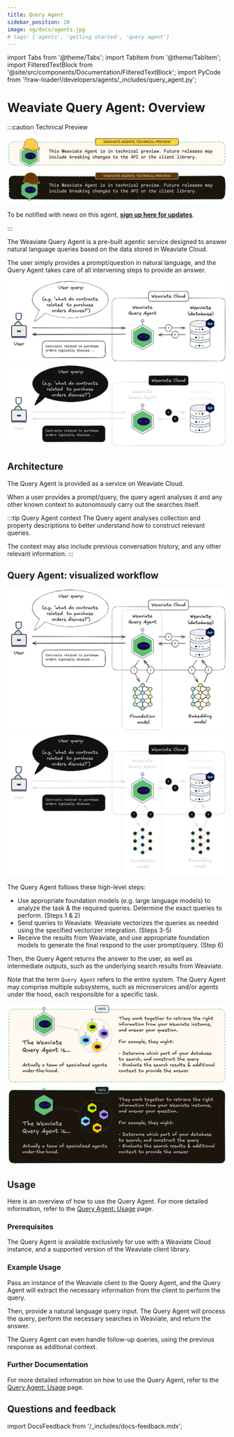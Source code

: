 ```yaml
---
title: Query Agent
sidebar_position: 10
image: og/docs/agents.jpg
# tags: ['agents', 'getting started', 'query agent']
---
```


import Tabs from '@theme/Tabs';
import TabItem from '@theme/TabItem';
import FilteredTextBlock from '@site/src/components/Documentation/FilteredTextBlock';
import PyCode from '!!raw-loader!/developers/agents/_includes/query_agent.py';

# Weaviate Query Agent: Overview

:::caution Technical Preview

![This Weaviate Agent is in technical preview.](../_includes/agents_tech_preview_light.png#gh-light-mode-only "This Weaviate Agent is in technical preview.")
![This Weaviate Agent is in technical preview.](../_includes/agents_tech_preview_dark.png#gh-dark-mode-only "This Weaviate Agent is in technical preview.")

To be notified with news on this agent, [**sign up here for updates**](https://events.weaviate.io/weaviate-agents).

:::

The Weaviate Query Agent is a pre-built agentic service designed to answer natural language queries based on the data stored in Weaviate Cloud.

The user simply provides a prompt/question in natural language, and the Query Agent takes care of all intervening steps to provide an answer.

![Weaviate Query Agent from a user perspective](../_includes/query_agent_usage_light.png#gh-light-mode-only "Weaviate Query Agent from a user perspective")
![Weaviate Query Agent from a user perspective](../_includes/query_agent_usage_dark.png#gh-dark-mode-only "Weaviate Query Agent from a user perspective")

## Architecture

The Query Agent is provided as a service on Weaviate Cloud.

When a user provides a prompt/query, the query agent analyses it and any other known context to autonomously carry out the searches itself.

:::tip Query Agent context
The Query agent analyses collection and property descriptions to better understand how to construct relevant queries.<br/>

The context may also include previous conversation history, and any other relevant information.
:::

## Query Agent: visualized workflow

![Weaviate Query Agent at a high level](../_includes/query_agent_architecture_light.png#gh-light-mode-only "Weaviate Query Agent at a high level")
![Weaviate Query Agent at a high level](../_includes/query_agent_architecture_dark.png#gh-dark-mode-only "Weaviate Query Agent at a high level")

The Query Agent follows these high-level steps:

- Use appropriate foundation models (e.g. large language models) to analyze the task & the required queries. Determine the exact queries to perform. (Steps 1 & 2)
- Send queries to Weaviate. Weaviate vectorizes the queries as needed using the specified vectorizer integration. (Steps 3-5)
- Receive the results from Weaviate, and use appropriate foundation models to generate the final respond to the user prompt/query. (Step 6)

Then, the Query Agent returns the answer to the user, as well as intermediate outputs, such as the underlying search results from Weaviate.

Note that the term `Query Agent` refers to the entire system. The Query Agent may comprise multiple subsystems, such as microservices and/or agents under the hood, each responsible for a specific task.

![Weaviate Query Agent comprises multiple agents](../_includes/query_agent_info_light.png#gh-light-mode-only "Weaviate Query Agent comprises multiple agents")
![Weaviate Query Agent comprises multiple agents](../_includes/query_agent_info_dark.png#gh-dark-mode-only "Weaviate Query Agent comprises multiple agents")

## Usage

Here is an overview of how to use the Query Agent. For more detailed information, refer to the [Query Agent: Usage](./usage.md) page.

### Prerequisites

The Query Agent is available exclusively for use with a Weaviate Cloud instance, and a supported version of the Weaviate client library.

### Example Usage

Pass an instance of the Weaviate client to the Query Agent, and the Query Agent will extract the necessary information from the client to perform the query.

<Tabs groupId="languages">
    <TabItem value="py_agents" label="Python">
        <FilteredTextBlock
            text={PyCode}
            startMarker="# START InstantiateQueryAgent"
            endMarker="# END InstantiateQueryAgent"
            language="py"
        />
    </TabItem>

</Tabs>

Then, provide a natural language query input. The Query Agent will process the query, perform the necessary searches in Weaviate, and return the answer.

<Tabs groupId="languages">
    <TabItem value="py_agents" label="Python">
        <FilteredTextBlock
            text={PyCode}
            startMarker="# START BasicQuery"
            endMarker="# END BasicQuery"
            language="py"
        />
    </TabItem>

</Tabs>

The Query Agent can even handle follow-up queries, using the previous response as additional context.

<Tabs groupId="languages">
    <TabItem value="py_agents" label="Python">
        <FilteredTextBlock
            text={PyCode}
            startMarker="# START FollowUpQuery"
            endMarker="# END FollowUpQuery"
            language="py"
        />
    </TabItem>

</Tabs>

### Further Documentation

For more detailed information on how to use the Query Agent, refer to the [Query Agent: Usage](./usage.md) page.

## Questions and feedback

import DocsFeedback from '/_includes/docs-feedback.mdx';

<DocsFeedback/>


